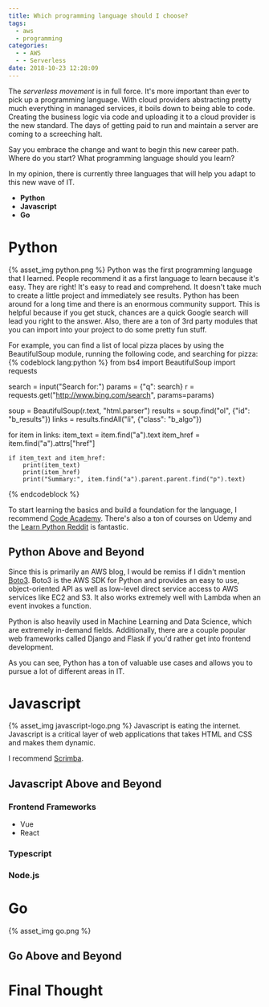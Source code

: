 ```yaml
---
title: Which programming language should I choose?
tags:
  - aws
  - programming
categories:
  - - AWS
  - - Serverless
date: 2018-10-23 12:28:09
---
```


The *serverless movement* is in full force. It's more important than ever to pick up a programming language. With cloud providers abstracting pretty much everything in managed services, it boils down to being able to code. Creating the business logic via code and uploading it to a cloud provider is the new standard. The days of getting paid to run and maintain a server are coming to a screeching halt. 

Say you embrace the change and want to begin this new career path. Where do you start? What programming language should you learn? 

In my opinion, there is currently three languages that will help you adapt to this new wave of IT. 
- **Python**
- **Javascript**
- **Go**

# Python
{% asset_img python.png %}
Python was the first programming language that I learned. People recommend it as a first language to learn because it's easy. They are right! It's easy to read and comprehend. It doesn't take much to create a little project and immediately see results. Python has been around for a long time and there is an enormous community support. This is helpful because if you get stuck, chances are a quick Google search will lead you right to the answer. Also, there are a ton of 3rd party modules that you can import into your project to do some pretty fun stuff. 

For example, you can find a list of local pizza places by using the BeautifulSoup module, running the following code, and searching for pizza:
{% codeblock lang:python %}
from bs4 import BeautifulSoup
import requests

search = input("Search for:")
params = {"q": search}
r = requests.get("http://www.bing.com/search", params=params)

soup = BeautifulSoup(r.text, "html.parser")
results = soup.find("ol", {"id": "b_results"})
links = results.findAll("li", {"class": "b_algo"})

for item in links:
    item_text = item.find("a").text
    item_href = item.find("a").attrs["href"]

    if item_text and item_href:
        print(item_text)
        print(item_href)
        print("Summary:", item.find("a").parent.parent.find("p").text)
{% endcodeblock %}

To start learning the basics and build a foundation for the language, I recommend [Code Academy](https://www.codecademy.com/catalog/language/python). There's also a ton of courses on Udemy and the [Learn Python Reddit](https://www.reddit.com/r/learnpython/) is fantastic.

## Python Above and Beyond
Since this is primarily an AWS blog, I would be remiss if I didn't mention [Boto3](https://boto3.amazonaws.com/v1/documentation/api/latest/index.html). Boto3 is the AWS SDK for Python and provides an easy to use, object-oriented API as well as low-level direct service access to AWS services like EC2 and S3. It also works extremely well with Lambda when an event invokes a function. 

Python is also heavily used in Machine Learning and Data Science, which are extremely in-demand fields. Additionally, there are a couple popular web frameworks called Django and Flask if you'd rather get into frontend development.

As you can see, Python has a ton of valuable use cases and allows you to pursue a lot of different areas in IT. 

# Javascript
{% asset_img javascript-logo.png %}
Javascript is eating the internet. Javascript is a critical layer of web applications that takes HTML and CSS and makes them dynamic. 

I recommend [Scrimba](https://scrimba.com/g/gintrototypescript).
## Javascript Above and Beyond

### Frontend Frameworks
- Vue
- React

### Typescript

### Node.js

# Go
{% asset_img go.png %}

## Go Above and Beyond

# Final Thought
